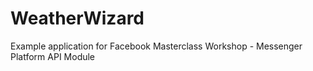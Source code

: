 # WeatherWizard
Example application for Facebook Masterclass Workshop - Messenger Platform API Module
